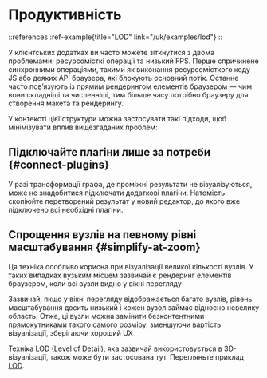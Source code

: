 # Продуктивність

::references
:ref-example{title="LOD" link="/uk/examples/lod"}
::

У клієнтських додатках ви часто можете зіткнутися з двома проблемами: ресурсомісткі операції та низький FPS. Перше спричинене синхронними операціями, такими як виконання ресурсомісткого коду JS або деяких API браузера, які блокують основний потік. Останнє часто пов’язують із прямим рендерингом елементів браузером — чим вони складніші та численніші, тим більше часу потрібно браузеру для створення макета та рендерингу.

У контексті цієї структури можна застосувати такі підходи, щоб мінімізувати вплив вищезгаданих проблем:

## Підключайте плагіни лише за потреби {#connect-plugins}

У разі трансформації графа, де проміжні результати не візуалізуються, може не знадобитися підключати додаткові плагіни. Натомість скопіюйте перетворений результат у новий редактор, до якого вже підключено всі необхідні плагіни.


## Спрощення вузлів на певному рівні масштабування {#simplify-at-zoom}

Ця техніка особливо корисна при візуалізації великої кількості вузлів. У таких випадках вузьким місцем зазвичай є рендеринг елементів браузером, коли всі вузли видно у вікні перегляду

Зазвичай, якщо у вікні перегляду відображається багато вузлів, рівень масштабування досить низький і кожен вузол займає відносно невелику область. Отже, ці вузли можна замінити безконтентними прямокутниками такого самого розміру, зменшуючи вартість візуалізації, зберігаючи хороший UX

Техніка LOD (Level of Detail), яка зазвичай використовується в 3D-візуалізації, також може бути застосована тут. Перегляньте приклад [LOD](/uk/examples/lod).


